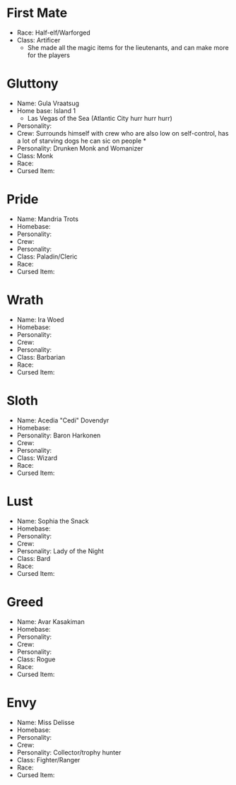 <script type="module">
    import {init_links} from "/js/common/visual_aid_backend.js";
    init_links();
</script>

# First Mate

* Race: Half-elf/Warforged
* Class: Artificer
  * She made all the magic items for the lieutenants, and can make more for the players

# Gluttony

* Name: Gula Vraatsug
* Home base: Island 1
  * Las Vegas of the Sea (Atlantic City hurr hurr hurr)
* Personality: 
* Crew: Surrounds himself with crew who are also low on self-control, has a lot of starving dogs he can sic on people
  * 
* Personality: Drunken Monk and Womanizer
* Class: Monk
* Race: 
* Cursed Item: 

# Pride

* Name: Mandria Trots
* Homebase: 
* Personality: 
* Crew: 
* Personality: 
* Class: Paladin/Cleric
* Race: 
* Cursed Item: 

# Wrath

* Name: Ira Woed
* Homebase: 
* Personality: 
* Crew:  
* Personality: 
* Class: Barbarian
* Race: 
* Cursed Item: 

# Sloth

* Name: Acedia "Cedi" Dovendyr
* Homebase: 
* Personality: Baron Harkonen
* Crew:  
* Personality: 
* Class: Wizard
* Race:
* Cursed Item: 

# Lust

* Name: Sophia the Snack
* Homebase: 
* Personality: 
* Crew:  
* Personality: Lady of the Night
* Class: Bard
* Race:
* Cursed Item: 

# Greed

* Name: Avar Kasakiman
* Homebase: 
* Personality: 
* Crew:  
* Personality: 
* Class: Rogue
* Race:
* Cursed Item: 

# Envy

* Name: Miss Delisse
* Homebase: 
* Personality: 
* Crew:  
* Personality: Collector/trophy hunter
* Class: Fighter/Ranger
* Race:
* Cursed Item: 
